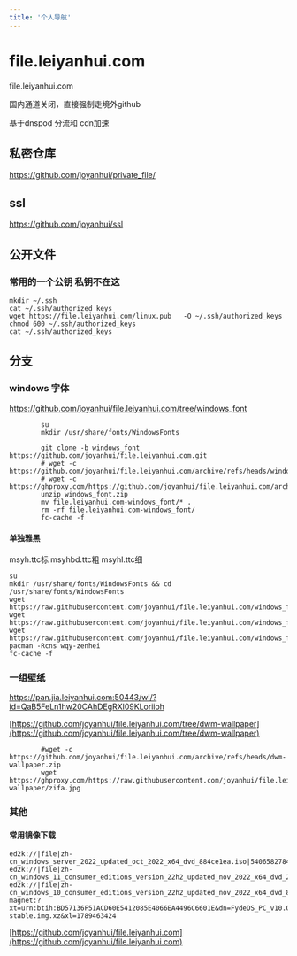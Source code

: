 ```yaml
---
title: '个人导航'
---
```

# file.leiyanhui.com
file.leiyanhui.com

国内通道关闭，直接强制走境外github

基于dnspod 分流和 cdn加速
## 私密仓库
https://github.com/joyanhui/private_file/
## ssl
https://github.com/joyanhui/ssl
## 公开文件

### 常用的一个公钥  私钥不在这
```
mkdir ~/.ssh
cat ~/.ssh/authorized_keys
wget https://file.leiyanhui.com/linux.pub   -O ~/.ssh/authorized_keys
chmod 600 ~/.ssh/authorized_keys
cat ~/.ssh/authorized_keys
```
## 分支

### windows 字体

https://github.com/joyanhui/file.leiyanhui.com/tree/windows_font

            su
            mkdir /usr/share/fonts/WindowsFonts
            
            git clone -b windows_font https://github.com/joyanhui/file.leiyanhui.com.git
            # wget -c https://github.com/joyanhui/file.leiyanhui.com/archive/refs/heads/windows_font.zip
            # wget -c https://ghproxy.com/https://github.com/joyanhui/file.leiyanhui.com/archive/refs/heads/windows_font.zip
            unzip windows_font.zip
            mv file.leiyanhui.com-windows_font/* .
            rm -rf file.leiyanhui.com-windows_font/
            fc-cache -f
#### 单独雅黑 
 msyh.ttc标 msyhbd.ttc粗 msyhl.ttc细

```
su
mkdir /usr/share/fonts/WindowsFonts && cd /usr/share/fonts/WindowsFonts
wget https://raw.githubusercontent.com/joyanhui/file.leiyanhui.com/windows_font/msyh.ttc
wget https://raw.githubusercontent.com/joyanhui/file.leiyanhui.com/windows_font/msyhbd.ttc
wget https://raw.githubusercontent.com/joyanhui/file.leiyanhui.com/windows_font/msyhl.ttc
pacman -Rcns wqy-zenhei
fc-cache -f
```
            

### 一组壁纸

https://pan.jia.leiyanhui.com:50443/wl/?id=QaB5FeLn1hw20CAhDEgRXl09KLoriioh

[https://github.com/joyanhui/file.leiyanhui.com/tree/dwm-wallpaper](https://github.com/joyanhui/file.leiyanhui.com/tree/dwm-wallpaper)

            #wget -c https://github.com/joyanhui/file.leiyanhui.com/archive/refs/heads/dwm-wallpaper.zip
            wget https://ghproxy.com/https://raw.githubusercontent.com/joyanhui/file.leiyanhui.com/dwm-wallpaper/zifa.jpg
### 其他

#### 常用镜像下载
```
ed2k://|file|zh-cn_windows_server_2022_updated_oct_2022_x64_dvd_884ce1ea.iso|5406582784|E3E50341C9D3F8389F7ACACEA0D26843|/
ed2k://|file|zh-cn_windows_11_consumer_editions_version_22h2_updated_nov_2022_x64_dvd_2c7e96c3.iso|5673539584|EB8FF2B481BB6AFE71B2784C6485733B|/
ed2k://|file|zh-cn_windows_10_consumer_editions_version_22h2_updated_nov_2022_x64_dvd_8bb31339.iso|6085199872|8A30D55EC70B96F629491E830FE30B34|/
magnet:?xt=urn:btih:BD57136F51ACD60E5412085E4066EA4496C6601E&dn=FydeOS_PC_v10.0-stable.img.xz&xl=1789463424
```


[https://github.com/joyanhui/file.leiyanhui.com](https://github.com/joyanhui/file.leiyanhui.com)
